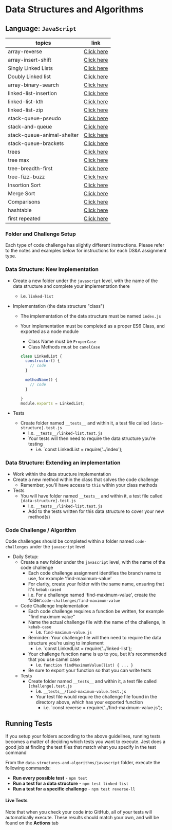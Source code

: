 # Data Structures and Algorithms

## Language: `JavaScript`

|topics       |                                          link|
|-------------|----------------------------------------------|
|array-reverse|[Click here](./CodeChallenge/array-reverse.md)|
|array-insert-shift|[Click here](./CodeChallenge/array-insert-shift.md)|
|Singly Linked Lists|[Click here](./CodeChallenge/Singly%20Linked%20Lists.md)|
|Doubly Linked list|[Click here](./CodeChallenge/doubly%20Linked%20list.md)|
|array-binary-search|[Click here](./CodeChallenge/array-binary-search.md)|
|linked-list-insertion|[Click here](./CodeChallenge/linked-list-insertion.md)|
|linked-list-kth|[Click here](./CodeChallenge/linked-list-kth.md)|
|linked-list-zip|[Click here](./CodeChallenge/linked-list-zip.md)|
|stack-queue-pseudo|[Click here](./CodeChallenge/challengesCode/stack-and-queue)|
|stack-and-queue|[Click here](./CodeChallenge/challengesCode/stack-and-queue/stack-and-queue.md)|
|stack-queue-animal-shelter|[Click here](./CodeChallenge/challengesCode/stack-queue-animal-shelter/stack-queue-animal-shelter.md)|
|stack-queue-brackets|[Click here](./CodeChallenge/challengesCode/stack-queue-brackets/stack-queue-brackets.md)|
|trees|[Click here](./CodeChallenge/challengesCode/Trees/tree.md)|
|tree max|[Click here](./CodeChallenge/tree%20max.md)|
|tree-breadth-first|[Click here](./CodeChallenge/tree-breadth-first.md)|
|tree-fizz-buzz|[Click here](./CodeChallenge/tree-fizz-buzz.md)|
|Insortion Sort|[Click here](./CodeChallenge/challengesCode/Insertion-Sort/Insertion%20Sort.md)|
|Merge Sort|[Click here](./CodeChallenge/challengesCode/Merge%20Sort/Merge%20Sort.md)|
|Comparisons|[Click here](./CodeChallenge/challengesCode/Comparisons/comparisons.md)|
|hashtable|[Click here](./CodeChallenge/challengesCode/hashtable/hash%20map.md)|
|first repeated|[Click here](./CodeChallenge/challengesCode/first%20repeated//first%20repeated.md)|






### Folder and Challenge Setup

Each type of code challenge has slightly different instructions. Please refer to the notes and examples below for instructions for each DS&A assignment type.

### Data Structure: New Implementation

- Create a new folder under the `javascript` level, with the name of the data structure and complete your implementation there
  - i.e. `linked-list`
- Implementation (the data structure "class")
  - The implementation of the data structure must be named `index.js`
  - Your implementation must be completed as a proper ES6 Class, and exported as a node module
    - Class Name must be `ProperCase`
    - Class Methods must be `camelCase`

    ```javascript
    class LinkedList {
      constructor() {
        // code
      }

      methodName() {
        // code
      }

    }
    module.exports = LinkedList;
    ```

- Tests
  - Create folder named `__tests__` and within it, a test file called `[data-structure].test.js`
    - i.e. `__tests__/linked-list.test.js`
    - Your tests will then need to require the data structure you're testing
      - i.e. `const LinkedList = require('../index');

### Data Structure: Extending an implementation

- Work within the data structure implementation
- Create a new method within the class that solves the code challenge
  - Remember, you'll have access to `this` within your class methods
- Tests
  - You will have folder named `__tests__` and within it, a test file called `[data-structure].test.js`
    - i.e. `__tests__/linked-list.test.js`
    - Add to the tests written for this data structure to cover your new method(s)

### Code Challenge / Algorithm

Code challenges should be completed within a folder named `code-challenges` under the `javascript` level

- Daily Setup:
  - Create a new folder under the `javascript` level, with the name of the code challenge
    - Each code challenge assignment identifies the branch name to use, for example 'find-maximum-value'
    - For clarity, create your folder with the same name, ensuring that it's `kebab-cased`
    - i.e. For a challenge named 'find-maximum-value', create the folder:`code-challenges/find-maximum-value`
  - Code Challenge Implementation
    - Each code challenge requires a function be written, for example "find maximum value"
    - Name the actual challenge file with the name of the challenge, in `kebab-case`
      - i.e. `find-maximum-value.js`
    - Reminder: Your challenge file will then need to require the data structure you're using to implement
      - i.e. `const LinkedList = require('../linked-list');
    - Your challenge function name is up to you, but it's recommended that you use camel case
      - i.e. `function findMaximumValue(list) { ... }`
    - Be sure to export your function so that you can write tests
  - Tests
    - Create folder named `__tests__` and within it, a test file called `[challenge].test.js`
      - i.e. `__tests__/find-maximum-value.test.js`
      - Your test file would require the challenge file found in the directory above, which has your exported function
        - i.e. `const reverse = require('../find-maximum-value.js');

## Running Tests

If you setup your folders according to the above guidelines, running tests becomes a matter of deciding which tests you want to execute.  Jest does a good job at finding the test files that match what you specify in the test command

From the `data-structures-and-algorithms/javascript` folder, execute the following commands:

- **Run every possible test** - `npm test`
- **Run a test for a data structure** - `npm test linked-list`
- **Run a test for a specific challenge** - `npm test reverse-ll`

#### Live Tests

Note that when you check your code into GitHub, all of your tests will automatically execute. These results should match your own, and will be found on the  **Actions** tab
